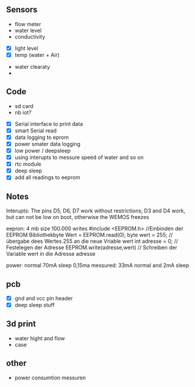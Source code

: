 ## Sensors
-  flow meter
-  water level
-  conductivity
-  [x] light level
-  [x] temp (water + Air)
-  water clearaty
-  

## Code 
-  sd card
-  nb iot?
-  [x] Serial interface to print data
-  [x] smart Serial read
-  [x] data logging to eprom
-  [x] power smater data logging
-  [x] low power / deepsleep
-  [x] using interupts to messure speed of water and so on
-  [x] rtc module
-  [x] deep sleep
-  [x] add all readings to eeprom

## Notes
Interupts: The pins D5, D6, D7 work without restrictions; D3 and D4 work, but can not be low on boot, otherwise the WEMOS freezes

eepron: 4 mb size 100.000 writes 
        #include <EEPROM.h> //Einbinden der EEPROM Bibliothekbyte 
        Wert = EEPROM.read(0);
        byte wert = 255;            // übergabe dees Wertes 255 an die neue Vriable wert
        int adresse = 0;            // Festelegen der Adresse
        EEPROM.write(adresse,wert)  // Schreiben der Variable wert in die Adresse adresse

power: normal 70mA sleep 0,15ma
messured: 33mA normal and 2mA sleep


## pcb
-  [x] gnd and vcc pin header
-  [x] deep sleep stuff

## 3d print
-  water hight and flow
-  case

## other
-  power consumtion messuren